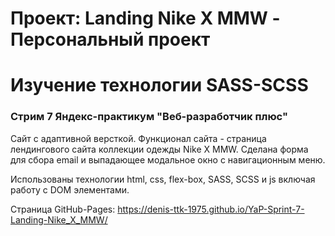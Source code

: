# Проект: Landing Nike X MMW - Персональный проект

# Изучение технологии SASS-SCSS

### Стрим 7 Яндекс-практикум "Веб-разработчик плюс"

Сайт с адаптивной версткой. Функционал сайта - страница лендингового сайта коллекции одежды Nike X MMW.
Сделана форма для сбора email и выпадающее модальное окно с навигационным меню.

Использованы технологии html, css, flex-box, SASS, SCSS и js включая работу с DOM элементами.

Страница GitHub-Pages: https://denis-ttk-1975.github.io/YaP-Sprint-7-Landing-Nike_X_MMW/
